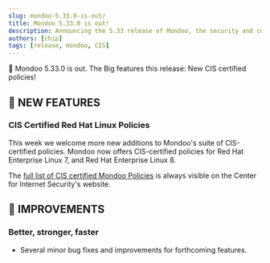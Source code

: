 ```yaml
---
slug: mondoo-5.33.0-is-out/
title: Mondoo 5.33.0 is out!
description: Announcing the 5.33 release of Mondoo, the security and compliance platform that prioritizes risks that matter most in your infrastructure.
authors: [chip]
tags: [release, mondoo, CIS]
---
```


🥳 Mondoo 5.33.0 is out. The Big features this release: New CIS certified policies!

## 🎉 NEW FEATURES

### **CIS Certified Red Hat Linux Policies**

This week we welcome more new additions to Mondoo's suite of CIS-certified policies. Mondoo now offers CIS-certified policies for Red Hat Enterprise Linux 7, and Red Hat Enterprise Linux 8.

The [full list of CIS certified Mondoo Policies](https://www.cisecurity.org/partner/mondoo/) is always visible on the Center for Internet Security's website.

## 🧹 IMPROVEMENTS

### **Better, stronger, faster**

- Several minor bug fixes and improvements for forthcoming features.
